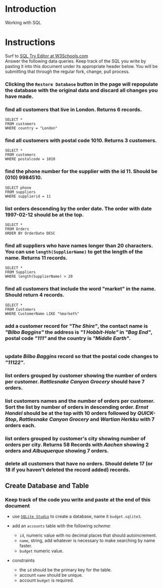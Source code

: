 # Introduction

Working with SQL

# Instructions

Surf to [SQL Try Editor at W3Schools.com](https://www.w3schools.com/Sql/tryit.asp?filename=trysql_select_top)  
Answer the following data queries. Keep track of the SQL you write by pasting it into this document under its appropriate header below. You will be submitting that through the regular fork, change, pull process.

### **Clicking the `Restore Database` button in the page will repopulate the database with the original data and discard all changes you have made**.

### find all customers that live in London. Returns 6 records.

```
SELECT *
FROM customers
WHERE country = "London"
```

### find all customers with postal code 1010. Returns 3 customers.

```
SELECT *
FROM customers
WHERE postalcode = 1010
```

### find the phone number for the supplier with the id 11. Should be (010) 9984510.

```
SELECT phone
FROM suppliers
WHERE supplierid = 11
```

### list orders descending by the order date. The order with date 1997-02-12 should be at the top.

```
SELECT *
FROM Orders
ORDER BY OrderDate DESC
```

### find all suppliers who have names longer than 20 characters. You can use `length(SupplierName)` to get the length of the name. Returns 11 records.

```
SELECT *
FROM Suppliers
WHERE length(SupplierName) > 20
```

### find all customers that include the word "market" in the name. Should return 4 records.

```
SELECT *
FROM Customers
WHERE CustomerName LIKE "%market%"
```

### add a customer record for _"The Shire"_, the contact name is _"Bilbo Baggins"_ the address is _"1 Hobbit-Hole"_ in _"Bag End"_, postal code _"111"_ and the country is _"Middle Earth"_.

```

```

### update _Bilbo Baggins_ record so that the postal code changes to _"11122"_.

### list orders grouped by customer showing the number of orders per customer. _Rattlesnake Canyon Grocery_ should have 7 orders.

### list customers names and the number of orders per customer. Sort the list by number of orders in descending order. _Ernst Handel_ should be at the top with 10 orders followed by _QUICK-Stop_, _Rattlesnake Canyon Grocery_ and _Wartian Herkku_ with 7 orders each.

### list orders grouped by customer's city showing number of orders per city. Returns 58 Records with _Aachen_ showing 2 orders and _Albuquerque_ showing 7 orders.

### delete all customers that have no orders. Should delete 17 (or 18 if you haven't deleted the record added) records.

## Create Database and Table

### Keep track of the code you write and paste at the end of this document

- use [`SQLite Studio`](https://sqlitestudio.pl/index.rvt) to create a database, name it `budget.sqlite3`.
- add an `accounts` table with the following _schema_:

  - `id`, numeric value with no decimal places that should autoincrement.
  - `name`, string, add whatever is necessary to make searching by name faster.
  - `budget` numeric value.

- constraints
  - the `id` should be the primary key for the table.
  - account `name` should be unique.
  - account `budget` is required.
